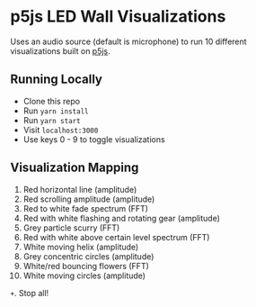 # p5js LED Wall Visualizations

Uses an audio source (default is microphone) to run 10 different visualizations built on [p5js](https://p5js.org/).


## Running Locally

- Clone this repo
- Run `yarn install`
- Run `yarn start`
- Visit `localhost:3000`
- Use keys 0 - 9 to toggle visualizations

## Visualization Mapping

1. Red horizontal line (amplitude)
2. Red scrolling amplitude (amplitude)
3. Red to white fade spectrum (FFT)
4. Red with white flashing and rotating gear (amplitude)
5. Grey particle scurry (FFT)
6. Red with white above certain level spectrum (FFT)
7. White moving helix (amplitude)
8. Grey concentric circles (amplitude)
9. White/red bouncing flowers (FFT)
0. White moving circles (amplitude)

`+`. Stop all!
